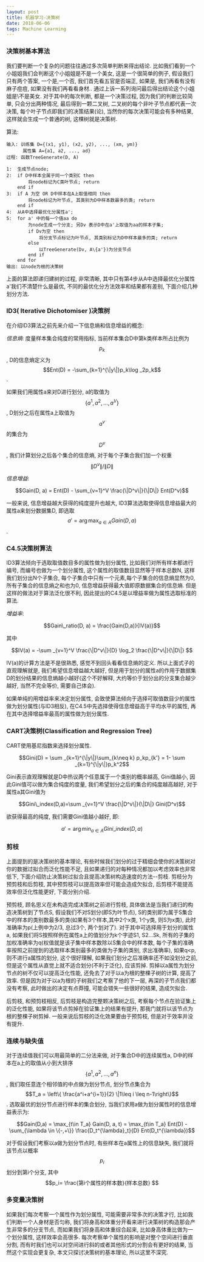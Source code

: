 ```yaml
---
layout: post
title: 机器学习-决策树
date: 2018-06-06
tags: Machine Learning   
---
```


### 决策树基本算法

我们要判断一个复杂的问题往往通过多次简单判断来得出结论. 比如我们看到一个小姐姐我们会判断这个小姐姐是不是一个美女, 这是一个很简单的例子, 假设我们只有两个答案, 一个是,一个否, 我们首先看五官是否端正, 如果是, 我们再看有没有麻子痘痘, 如果没有我们再看看身材.. 通过上诉一系列询问最后得出结论这个小姐姐是\不是美女. 对于其中的每次判断, 都是一个决策过程, 因为我们的判断比较简单, 只会分出两种情况, 最后得到一颗二叉树, 二叉树的每个非叶子节点都代表一次决策, 每个叶子节点即我们的决策结果(论), 当然你的每次决策可能会有多种结果, 这样就会生成一个普通的树, 这棵树就是决策树.

算法:

```
输入: 训练集 D={(x1, y1), (x2, y2), ..., (xm, ym)}
      属性集 A={a1, a2, ..., ad}
过程: 函数TreeGenerate(D, A)

1:  生成节点node;
2:  if D中样本全属于同一个类别C then
        将node标记为C类叶节点; return
    end if
3:  if A 为空 OR D中样本在A上取值相同 then
        将node标记为叶节点, 其类别为D中样本数最多的类; return
    end if
4:  从A中选择最优化分属性a';
5:  for a' 中的每一个值aa do
        为node生成一个分支; 另Dv 表示D中在a'上取值为aa的样本子集;
        if Dv为空 then
            将分支节点标记为叶节点, 其类别标记为D中样本最多的类; return
        else
            以TreeGenerate(Dv, A\{a'})为分支节点
        end if
    end for
输出: 以node为根的决策树
```

上面的算法即递归建树的过程, 非常清晰, 其中只有第4步从A中选择最优化分属性a'我们不清楚什么是最优, 不同的最优化分方法效率和结果都有差别, 下面介绍几种划分方法.

### ID3( Iterative Dichotomiser )决策树

在介绍ID3算法之前先来介绍一下信息熵和信息增益的概念:

*信息熵*: 度量样本集合纯度的常用指标, 当前样本集合D中第k类样本所占比例为$$p_k$$, D的信息熵定义为 $$Ent(D) = -\sum_{k=1}^{\|y\|}p_k\log _2p_k$$.

如果我们用属性a来对D进行划分, a的取值为$$\{a^1, a^2,...,a^V\}$$, D划分之后在属性a上取值为$$a^v$$的集合为$$D^v$$, 我们计算划分之后各个集合的信息熵, 对于每个子集合我们加一个权重$$\|D^v\|/\|D\|$$

*信息增益*:

$$Gain(D, a) = Ent(D) - \sum_{v=1}^V \frac{\|D^v\|}{\|D\|} Ent(D^v)$$

一般来说, 信息增益越大获得的纯度提升也越大, ID3算法选取使得信息增益最大的属性a来划分数据集D, 即选取 $$a' = \arg \max_{a\in A} Gain(D, a)$$.

### C4.5决策树算法

ID3算法倾向于选取取值数目多的属性做为划分属性, 比如我们对所有样本都进行编号, 而编号也做为一个划分属性, 这个属性的取值数目显然等于样本总数N, 这样我们划分出N个子集合, 每个子集合中只有一个元素,每个子集合的信息熵显然为0, 所有子集合的信息熵之和也为0, 信息增益获得最大值即原数据集合的信息熵. 但是这样的做法对于算法泛化很不利, 因此提出的C4.5是以增益率做为属性选取标准的算法.

*增益率*:

$$Gain\_ratio(D, a) = \frac{Gain(D,a)}{IV(a)}$$

其中

$$IV(a) = -\sum _{v=1}^V \frac{\|D^v\|}{D} \log_2 \frac{\|D^v\|}{\|D\|} $$ 

IV(a)的计算方法是不是很熟悉, 感觉不到回头看看信息熵的定义. 所以上面式子的直观理解就是, 我们希望信息增益越大越好, 但是用于划分的属性a的作用于数据集D的划分结果的信息熵越小越好(这个不好解释, 大约等价于划分出的分支集合越少越好, 当然不完全等价, 需要自己体会).

如果单纯的用增益率来决定划分属性, 会致使算法倾向于选择可取值数目少的属性做为划分属性(与ID3相反), 在C4.5中先选择使得信息增益高于平均水平的属性, 再在其中选择增益率最高的属性做为划分属性.

### CART决策树(Classification and Regression Tree)

CART使用基尼指数来选择划分属性.

$$Gini(D) = \sum _{k=1}^{\|y\|}\sum_{k\neq k} p_kp_{k'} = 1- \sum _{k=1}^{\|y\|}p_k^2$$

Gini表示直观理解就是D中热议两个任意属于一个类别的概率越高, Gini值越小, 因此Gini值可以做为集合纯度的度量, 我们希望划分之后的集合的纯度越高越好, 对于属性a其Gini值为

$$Gini\_index(D,a)=\sum _{v=1}^V \frac{\|D^v\|}{\|D\|} Gini(D^v)$$

欲获得最高的纯度, 我们需要Gini值越小越好, 即:

$$a' = \arg \min_{a\in A} Gini\_index(D, a)$$

### 剪枝

上面提到的是决策树的基本理论, 有些时候我们划分的过于精细会使你的决策树对你的数据过拟合而泛化性能不足, 且如果递归的对每种情况都加以考虑效率也非常低下, 下面介绍防止决策树过拟合且提高决策树构造速度的方法--剪枝. 剪枝分为预剪枝和后剪枝, 其中预剪枝可以提高效率但可能会造成欠拟合, 后剪枝不能提高效率但泛化性能更好, 下面分别介绍.

预剪枝, 顾名思义在未构造完成决策树之前进行剪枝, 具体做法是当我们递归的构造决策树到了节点S, 假设我们不对S划分(即S为叶节点), S的类别即为属于S集合中的样本的类别数最多的类(如果有3个样本,其中2个x类, 1个y类, 则S为x类), 此时准确率为p(上例中为2/3, 总过3个, 两个划对了). 对于其中可选择用于划分的属性a, 如果我们将S按照样例在属性a上的值划分为k个字迹S1, S2...Sk, 所有的子集的加权准确率为q(权值就是该子集中样本数除以S集合中的样本数, 每个子集的准确率按照之前提到的选取样本类别最多的类做为子集的类别, 求出准确率), 如果q<p, 则不进行a属性的划分, 这个很好理解, 如果我们划分之后准确率还不如没划分之前, 但是这个属性从直觉上就不适合划分(不利于泛化), 应该剪掉. 剪掉以a属性为划分节点的树不仅可以提高泛化性能, 还免去了对于以a为根的整棵子树的计算, 提高了效率. 但是因为对于以a为根的子树我们之考察了他的下一层, 再深的子节点我们都没有考察, 此时做出的决定有点莽撞, 可能会错失一些很好的结果, 造成欠拟合.

后剪枝, 和预剪枝相反, 后剪枝是构造完整颗决策树之后, 考察每个节点在验证集上的泛化性能, 如果将该节点剪掉在验证集上的结果有提升, 那我门就将以该节点为根的整棵子树剪掉. 一般来说后剪枝的泛化效果要由于预剪枝, 但是对于效率并没有提升.

### 连续与缺失值

对于连续值我们可以用最简单的二分法来做, 对于集合D中的连续属性a, D中的样本在a上的取值从小到大排序$$\{a^1, a^2,...,a^n\}$$, 我们取任意连个相邻值的中点做为划分节点, 划分节点集合为$$T_a = \left\{ \frac{a^i+a^{i+1}}{2} \|1\leq i \leq n-1\right\}$$. 选取最优的划分节点进行样本的集合划分, 当我们求用a做为划分属性时的信息增益表示为:

$$Gain(D,a) = \max_{t\in T_a} Gain(D, a, t) = \max_{t\in T_a} Ent(D) - \sum_{\lambda \in \{-,+\}} \frac{D_t^{\lambda}_t}{D} Ent(D_t^{\lambda})$$

对于假设我们考察以a做为划分节点时, 有些样本在a属性上的信息缺失, 我们就将该节点以概率$$p_i$$划分到第i个分支, 其中$$p_i= \frac{第i个属性的样本数}{样本总数} $$

### 多变量决策树

如果我们每次考察一个属性作为划分属性, 可能需要非常多次的决策才行, 比如我们判断一个人身材是否匀称, 我们将身高和体重分开看来进行决策树的构造那会产生非常多的分支节点, 而如果我们将身高和体重综合起来, 比如身高体重比做为一个划分属性, 这样效率会高很多. 每次考察单个属性的影响是对整个空间进行垂直分割, 而有时我们也可以对空间进行斜的或者其他形式的分割会有更好的结果, 当然这个实现会更复杂, 本文只探讨决策树的基本理论, 所以这里不深究.
